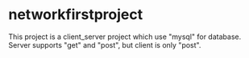 # networkfirstproject
This project is a client_server project which use "mysql" for database. 
Server supports "get" and "post", but client is only "post".
